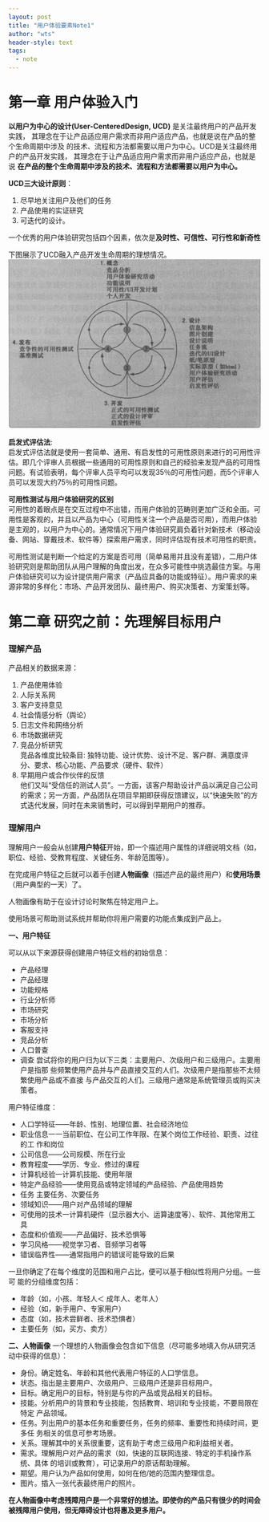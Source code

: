 ```yaml
---
layout: post
title: "用户体验要素Note1"
author: "wts"
header-style: text
tags:
  - note
---
```


第一章 用户体验入门
=============
**以用户为中心的设计(User-CenteredDesign, UCD)** 是关注最终用户的产品开发实践， 其理念在于让产品适应用户需求而非用户适应产品，也就是说在产品的整个生命周期中涉及 的技术、流程和方法都需要以用户为中心。UCD是关注最终用户的产品开发实践， 其理念在于让产品适应用户需求而非用户适应产品，也就是说 **在产品的整个生命周期中涉及的技术、流程和方法都需要以用户为中心。**  


**UCD三大设计原则**：  
1. 尽早地关注用户及他们的任务  
2. 产品使用的实证研究  
3. 可迭代的设计。  

一个优秀的用户体验研究包括四个因素，依次是**及时性、可信性、可行性和新奇性**  

下图展示了UCD融入产品开发生命周期的理想情况。  
![UX01](/img/UX01.png)  

**启发式评估法**:  
启发式评估法就是使用一套简单、通用、有启发性的可用性原则来进行的可用性评估。即几个评审人员根据一些通用的可用性原则和自己的经验来发现产品的可用性问题。有试验表明，每个评审人员平均可以发现35％的可用性问题，而5个评审人员可以发现大约75％的可用性问题。  

**可用性测试与用户体验研究的区别**  
可用性的着眼点是在交互过程中不出错，而用户体验的范畴则更加广泛和全面。可用性是客观的，并且以产品为中心（可用性关注一个产品是否可用），而用户体验是主观的，以用户为中心的。通常情况下用户体验研究肩负着针对新技术（移动设备、网站、穿戴技术、软件等）探索用户需求，同时评估现有技术可用性的职责。  

可用性测试是判断一个给定的方案是否可用（简单易用并且没有差错），二用户体验研究则是帮助团队从用户理解的角度出发，在众多可能性中挑选最佳方案。与用户体验研究可以为设计提供用户需求（产品应具备的功能或特征）。用户需求的来源非常的多样化：市场、产品开发团队、最终用户、购买决策者、方案策划等。  


第二章 研究之前：先理解目标用户
=========
### 理解产品 
产品相关的数据来源：  
1. 产品使用体验
2. 人际关系网
3. 客户支持意见
4. 社会情感分析（舆论）
5. 日志文件和网络分析
6. 市场数据研究
7. 竞品分析研究  
竞品各维度比较条目:  独特功能、设计优势、设计不足、客户群、满意度评分、要求、核心功能、产品要求（硬件、软件）
8. 早期用户或合作伙伴的反馈  
他们又叫“受信任的测试人员”。一方面，该客户帮助设计产品以满足自己公司的需求；另一方面，产品团队在项目早期即获得反馈建议，以“快速失败”的方式迭代发展，同时在未来销售时，可以得到早期用户的推荐。  

### 理解用户  

理解用户一般会从创建**用户特征**开始，即一个描述用户属性的详细说明文档（如，职位、经验、受教育程度、关键任务、年龄范围等）。   

在完成用户特征之后就可以着手创建**人物画像**（描述产品的最终用户）和**使用场景**（用户典型的一天）了。  

人物画像有助于在设计讨论时聚焦在特定用户上。  

使用场景可帮助测试系统并帮助你将用户需要的功能点集成到产品上。   

**一、用户特征**

可以从以下来源获得创建用户特征文档的初始信息：  
* 产品经理
* 产品经理
* 功能规格
* 行业分析师
* 市场研究
* 市场分析
* 客服支持
* 竞品分析
* 人口普查
* 调查
尝试将你的用户归为以下三类：主要用户、次级用户和三级用户。主要用户是指那 些频繁使用产品并与产品直接交互的人们。次级用户是指那些不太频繁使用产品或不直接 与产品交互的人们。三级用户通常是系统管理员或购买决策者。  

用户特征维度：  
* 人口学特征——年龄、性别、地理位置、社会经济地位
* 职业信息一一当前职位、在公司工作年限、在某个岗位工作经验、职责、过往的工 作和岗位
* 公司信息——公司规模、所在行业
* 教育程度——学历、专业、修过的课程
* 计算机经验一计算机技能、使用年限
* 特定产品经验——使用竞品或特定领域的产品经验、产品使用趋势
* 任务	主要任务、次要任务
* 领域知识——用户对产品领域的理解
* 可使用的技术一计算机硬件（显示器大小、运算速度等）、软件、其他常用工具
* 态度和价值观——产品偏好、技术恐惧等
* 学习风格——视觉学习者、音频学习者等
* 错误临界性——通常指用户的错误可能导致的后果  

一旦你确定了在每个维度的范围和用户占比，便可以基于相似性将用户分组。一些可 能的分组维度包括：
* 年龄（如，小孩、年轻人＜ 成年人、老年人）
* 经验（如，新手用户、专家用户）
* 态度（如，技术尝鲜者、技术恐惧者）
* 主要任务（如，买方、卖方）

**二、人物画像**
一个理想的人物画像会包含如下信息（尽可能多地填入你从研究活动中获得的信息）：
* 身份。确定姓名、年龄和其他代表用户特征的人口学信息。
* 状态。指出是主要用户、次级用户、三级用户还是非目标用户。
* 目标。确定用户的目标，特别是与你的产品或竞品相关的目标。
* 技能。分析用户的背景和专业技能，包括教育、培训和专业技能，不要局限在特定 产品领域。
* 任务。列出用户的基本任务和重要任务，任务的频率、重要性和持续时间，更多任 务相关的信息可参考场景。 
* 关系。理解其中的关系很重要，这有助于考虑三级用户和利益相关者。
* 需求。理解用户对产品的需求（如，快速的互联网连接、特定的手机操作系统、具体 的培训或教育），可记录用户的原话帮助理解。
* 期望。用户认为产品如何使用，如何在他/她的范围内整理信息。
* 图片。插入一张代表最终用户的照片。  

**在人物画像中考虑残障用户是一个非常好的想法。即使你的产品只有很少的时间会 被残障用户使用，但无障碍设计也将惠及更多用户。**
